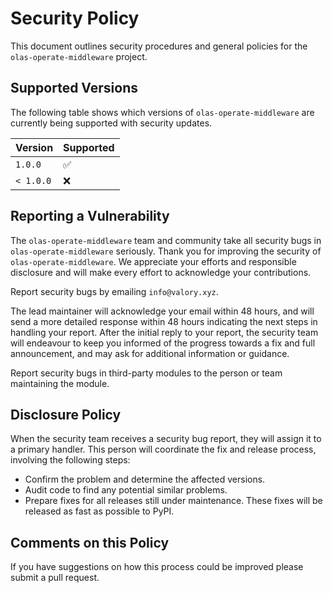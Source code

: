 # Security Policy

This document outlines security procedures and general policies for the `olas-operate-middleware` project.

## Supported Versions

The following table shows which versions of `olas-operate-middleware` are currently being supported with security updates.

| Version         | Supported          |
|-----------------|--------------------|
| `1.0.0`   | :white_check_mark: |
| `< 1.0.0` | :x:                |

## Reporting a Vulnerability

The `olas-operate-middleware` team and community take all security bugs in `olas-operate-middleware` seriously. Thank you for improving the security of `olas-operate-middleware`. We appreciate your efforts and responsible disclosure and will make every effort to acknowledge your contributions.

Report security bugs by emailing `info@valory.xyz`.

The lead maintainer will acknowledge your email within 48 hours, and will send a more detailed response within 48 hours indicating the next steps in handling your report. After the initial reply to your report, the security team will endeavour to keep you informed of the progress towards a fix and full announcement, and may ask for additional information or guidance.

Report security bugs in third-party modules to the person or team maintaining the module.

## Disclosure Policy

When the security team receives a security bug report, they will assign it to a primary handler. This person will coordinate the fix and release process, involving the following steps:

- Confirm the problem and determine the affected versions.
- Audit code to find any potential similar problems.
- Prepare fixes for all releases still under maintenance. These fixes will be released as fast as possible to PyPI.

## Comments on this Policy

If you have suggestions on how this process could be improved please submit a pull request.
